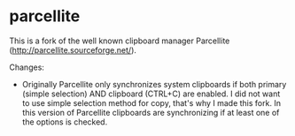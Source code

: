 parcellite
==========

This is a fork of the well known clipboard manager Parcellite (http://parcellite.sourceforge.net/).

Changes:
- Originally Parcellite only synchronizes system clipboards if both primary (simple selection) AND clipboard (CTRL+C) are enabled. I did not want to use simple selection method for copy, that's why I made this fork. In this version of Parcellite clipboards are synchronizing if at least one of the options is checked.
